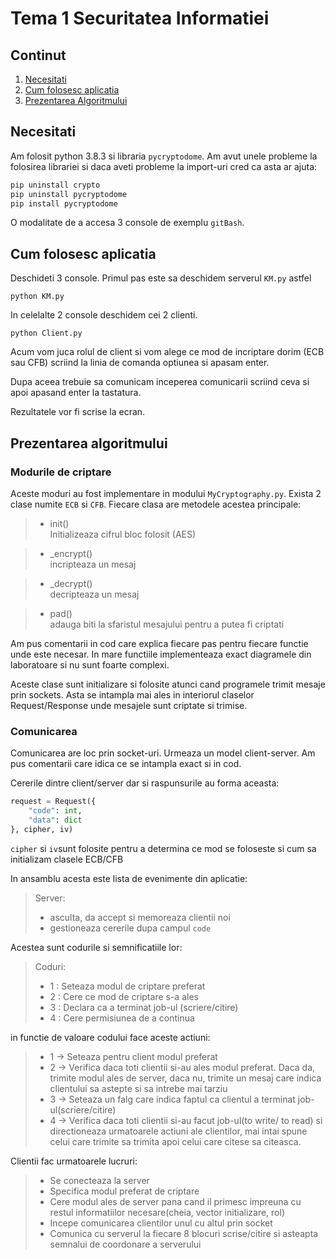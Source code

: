 # Tema 1 Securitatea Informatiei
## Continut
1. [Necesitati](#Necesitati)
2. [Cum folosesc aplicatia](#Cum-folosesc-aplicatia)
3. [Prezentarea Algoritmului](#Prezentarea-Algoritmului)

## Necesitati
Am folosit python 3.8.3 si libraria `pycryptodome`.
Am avut unele probleme la folosirea librariei si daca aveti probleme la import-uri cred ca asta ar ajuta:
```py
pip uninstall crypto
pip uninstall pycryptodome
pip install pycryptodome
```
O modalitate de a accesa 3 console de exemplu `gitBash`.
## Cum folosesc aplicatia
Deschideti 3 console.
Primul pas este sa deschidem serverul `KM.py` astfel
```
python KM.py
```
In celelalte 2 console deschidem cei 2 clienti.
```
python Client.py
```
Acum vom juca rolul de client si vom alege ce mod de incriptare dorim (ECB sau CFB) scriind la linia de comanda optiunea si apasam enter.

Dupa aceea trebuie sa comunicam inceperea comunicarii scriind ceva si apoi apasand enter la tastatura.

Rezultatele vor fi scrise la ecran.

## Prezentarea algoritmului
### Modurile de criptare
Aceste moduri au fost implementare in modului `MyCryptography.py`. Exista 2 clase numite `ECB` si `CFB`. Fiecare clasa are metodele acestea principale:
>* init()     
> Initializeaza cifrul bloc folosit (AES)

>* _encrypt()   
> incripteaza un mesaj

>* _decrypt()   
> decripteaza un mesaj

>* pad()   
> adauga biti la sfaristul mesajului pentru a putea fi criptati

Am pus comentarii in cod care explica fiecare pas pentru fiecare functie unde este necesar. In mare functiile implementeaza exact diagramele din laboratoare si nu sunt foarte complexi.

Aceste clase sunt initializare si folosite atunci cand programele trimit mesaje prin sockets. Asta se intampla mai ales in interiorul claselor Request/Response unde mesajele sunt criptate si trimise.


### Comunicarea
Comunicarea are loc prin socket-uri. Urmeaza un model client-server. Am pus comentarii care idica ce se intampla exact si in cod. 

Cererile dintre client/server dar si raspunsurile au forma aceasta:
```py
request = Request({
    "code": int,
    "data": dict
}, cipher, iv)
```
`cipher` si `iv`sunt folosite pentru a determina ce mod se foloseste si cum sa initializam clasele ECB/CFB

In ansamblu acesta este lista de evenimente din aplicatie:
> Server: 
>* asculta, da accept si memoreaza clientii noi
>* gestioneaza cererile dupa campul `code`

Acestea sunt codurile si semnificatiile lor:
> Coduri:
> * 1 : Seteaza modul de criptare preferat
> * 2 : Cere ce mod de criptare s-a ales
> * 3 : Declara ca a terminat job-ul (scriere/citire)
> * 4 : Cere permisiunea de a continua

in functie de valoare codului face aceste actiuni:
> * 1 -> Seteaza pentru client modul preferat
> * 2 -> Verifica daca toti clientii si-au ales modul preferat. Daca da, trimite modul ales de server, daca nu, trimite un mesaj care indica clientului sa astepte si sa intrebe mai tarziu
> * 3 -> Seteaza un falg care indica faptul ca clientul a terminat job-ul(scriere/citire)
> * 4 -> Verifica daca toti clientii si-au facut job-ul(to write/ to read) si directioneaza urmatoarele actiuni ale clientilor, mai intai spune celui care trimite sa trimita apoi celui care citese sa citeasca.

Clientii fac urmatoarele lucruri:
>* Se conecteaza la server
>* Specifica modul preferat de criptare
>* Cere modul ales de server pana cand il primesc impreuna cu restul informatiilor necesare(cheia, vector initializare, rol)
>* Incepe comunicarea clientilor unul cu altul prin socket
>* Comunica cu serverul la fiecare 8 blocuri scrise/citire si asteapta semnalui de coordonare a serverului